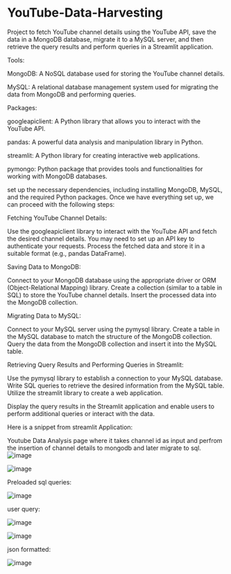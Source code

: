 # YouTube-Data-Harvesting
Project to fetch YouTube channel details using the YouTube API, save the data in a MongoDB database, migrate it to a MySQL server, and then retrieve the query results and perform queries in a Streamlit application.

Tools:

MongoDB: A NoSQL database used for storing the YouTube channel details.

MySQL: A relational database management system used for migrating the data from MongoDB and performing queries.


Packages:

googleapiclient: A Python library that allows you to interact with the YouTube API.

pandas: A powerful data analysis and manipulation library in Python.

streamlit: A Python library for creating interactive web applications.

pymongo: Python package that provides tools and functionalities for working with MongoDB databases.


set up the necessary dependencies, including installing MongoDB, MySQL, and the required Python packages. Once we have everything set up, we can proceed with the following steps:

Fetching YouTube Channel Details:

Use the googleapiclient library to interact with the YouTube API and fetch the desired channel details. You may need to set up an API key to authenticate your requests.
Process the fetched data and store it in a suitable format (e.g., pandas DataFrame).

Saving Data to MongoDB:

Connect to your MongoDB database using the appropriate driver or ORM (Object-Relational Mapping) library.
Create a collection (similar to a table in SQL) to store the YouTube channel details.
Insert the processed data into the MongoDB collection.

Migrating Data to MySQL:

Connect to your MySQL server using the pymysql library.
Create a table in the MySQL database to match the structure of the MongoDB collection.
Query the data from the MongoDB collection and insert it into the MySQL table.

Retrieving Query Results and Performing Queries in Streamlit:

Use the pymysql library to establish a connection to your MySQL database.
Write SQL queries to retrieve the desired information from the MySQL table.
Utilize the streamlit library to create a web application.

Display the query results in the Streamlit application and enable users to perform additional queries or interact with the data.

Here is a snippet from streamlit Application:

Youtube Data Analysis page where it takes channel id as input and perfrom the insertion of channel details to mongodb and later migrate to sql.
![image](https://github.com/Soujanya-CS/YouTube-Data-Harvesting/assets/136436804/04e15c42-2d67-42bd-8b99-e790e925161d)

![image](https://github.com/Soujanya-CS/YouTube-Data-Harvesting/assets/136436804/5d5362ce-288c-4590-b64f-2280a3ca4985)

Preloaded sql queries:

![image](https://github.com/Soujanya-CS/YouTube-Data-Harvesting/assets/136436804/ca2ab4b8-b8c6-4e47-a66a-2d9d8d959b9c)

user query:

![image](https://github.com/Soujanya-CS/YouTube-Data-Harvesting/assets/136436804/62a01802-436a-41bc-98af-78b3a84ec31e)

![image](https://github.com/Soujanya-CS/YouTube-Data-Harvesting/assets/136436804/925e62e6-eb25-4231-a242-00f1aa2b5349)


json formatted:

![image](https://github.com/Soujanya-CS/YouTube-Data-Harvesting/assets/136436804/75eeac38-1c62-41fd-b523-a754824d6099)

